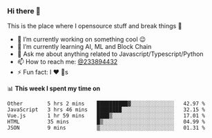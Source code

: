 ### Hi there 👋

<!--
**a233894432/a233894432** is a ✨ _special_ ✨ repository because its `README.md` (this file) appears on your GitHub profile.

Here are some ideas to get you started:

- 🔭 I’m currently working on ...
- 🌱 I’m currently learning ...
- 👯 I’m looking to collaborate on ...
- 🤔 I’m looking for help with ...
- 💬 Ask me about ...
- 📫 How to reach me: ...
- 😄 Pronouns: ...
- ⚡ Fun fact: ...
-->
 
 
This is the place where I opensource stuff and break things :rofl:

- 🔭 I’m currently working on something cool :wink:
- 🌱 I’m currently learning AI, ML and Block Chain
- 💬 Ask me about anything related to Javascript/Typescript/Python
- 📫 How to reach me: [@233894432](https://twitter.com/233894432)
- ⚡ Fun fact: I :heart: :dog:s

📊 **This week I spent my time on**
<!--START_SECTION:waka-->
```text
Other        5 hrs 2 mins    ██████████▓░░░░░░░░░░░░░░   42.97 % 
JavaScript   3 hrs 46 mins   ████████░░░░░░░░░░░░░░░░░   32.15 % 
Vue.js       1 hr 59 mins    ████▒░░░░░░░░░░░░░░░░░░░░   17.01 % 
HTML         35 mins         █▒░░░░░░░░░░░░░░░░░░░░░░░   04.99 % 
JSON         9 mins          ▒░░░░░░░░░░░░░░░░░░░░░░░░   01.31 % 
```
<!--END_SECTION:waka-->
